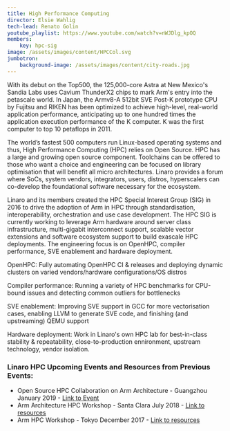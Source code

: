 ```yaml
---
title: High Performance Computing
director: Elsie Wahlig
tech-lead: Renato Golin
youtube_playlist: https://www.youtube.com/watch?v=nWJDlg_kpOQ
members:
    key: hpc-sig
image: /assets/images/content/HPCCol.svg
jumbotron:
    background-image: /assets/images/content/city-roads.jpg
---
```

With its debut on the Top500, the 125,000-core Astra at New Mexico's Sandia Labs uses Cavium ThunderX2 chips to mark Arm's entry into the petascale world. In Japan, the Armv8-A 512bit SVE Post-K prototype CPU by Fujitsu and RIKEN has been optimized to achieve high-level, real-world application performance, anticipating up to one hundred times the application execution performance of the K computer. K was the first computer to top 10 petaflops in 2011.

The world’s fastest 500 computers run Linux-based operating systems and thus, High Performance Computing (HPC) relies on Open Source. HPC has a large and growing open source component. Toolchains can be offered to those who want a choice and engineering can be focused on library optimisation that will benefit all micro architectures. Linaro provides a forum where SoCs, system vendors, integrators, users, distros, hyperscalers can co-develop the foundational software necessary for the ecosystem.

Linaro and its members created the HPC Special Interest Group (SIG) in 2016 to drive the adoption of Arm in HPC through standardisation, interoperability, orchestration and use case development. The HPC SIG is currently working to leverage Arm hardware around server class infrastructure, multi-gigabit interconnect support, scalable vector extensions and software ecosystem support to build exascale HPC deployments. The engineering focus is on OpenHPC, compiler performance, SVE enablement and hardware deployment.

OpenHPC: Fully automating OpenHPC CI & releases and deploying dynamic clusters on varied vendors/hardware configurations/OS distros

Compiler performance: Running a variety of HPC benchmarks for CPU-bound issues and detecting common outliers for bottlenecks

SVE enablement: Improving SVE support in GCC for more vectorisation cases, enabling LLVM to generate SVE code, and finishing (and upstreaming) QEMU support

Hardware deployment: Work in Linaro's own HPC lab for best-in-class stability & repeatability, close-to-production ennironment, upstream technology, vendor isolation.

### Linaro HPC Upcoming Events and Resources from Previous Events:
- Open Source HPC Collaboration on Arm Architecture - Guangzhou January 2019 - [Link to Event](/events/workshop/arm-hpc-asia-2019/#schedule)
- Arm Architecture HPC Workshop - Santa Clara July 2018 - [Link to resources](/events/workshop/arm-hpc-santa-clara-2018/#resources)
- Arm HPC Workshop - Tokyo December 2017 - [Link to resources](/events/workshop/arm-hpc-japan-2017/#schedule)
